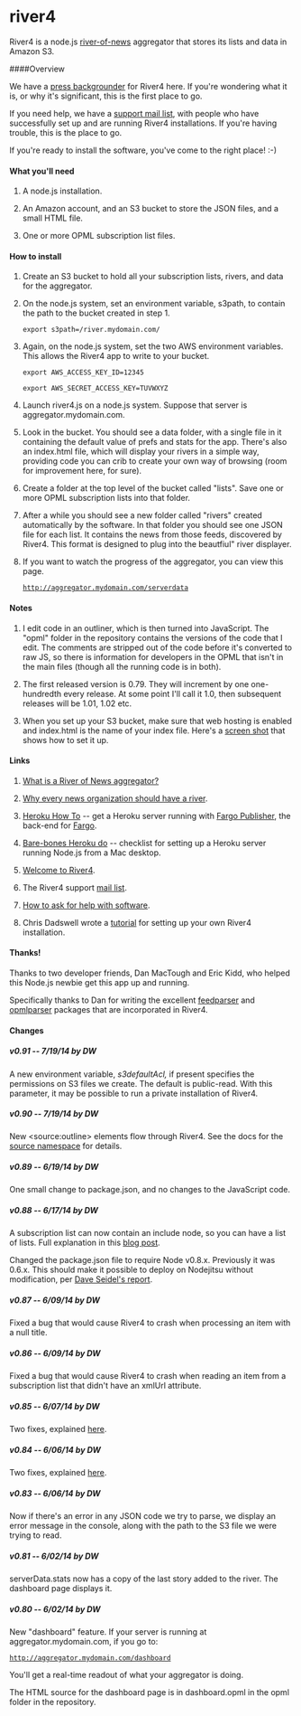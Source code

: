 river4
======

River4 is a node.js <a href="http://scripting.com/2014/06/02/whatIsARiverOfNewsAggregator.html">river-of-news</a> aggregator that stores its lists and data in Amazon S3.

####Overview

We have a <a href="http://river4.smallpict.com/2014/06/04/welcomeToRiver4.html">press backgrounder</a> for River4 here. If you're wondering what it is, or why it's significant, this is the first place to go.

If you need help, we have a <a href="https://groups.google.com/forum/?fromgroups#!forum/river4">support mail list</a>, with people who have successfully set up and are running River4 installations. If you're having trouble, this is the place to go.

If you're ready to install the software, you've come to the right place! :-)

#### What you'll need

1. A node.js installation.

2. An Amazon account, and an S3 bucket to store the JSON files, and a small HTML file.

3. One or more OPML subscription list files.

#### How to install

1. Create an S3 bucket to hold all your subscription lists, rivers, and data for the aggregator. 

2. On the node.js system, set an environment variable, s3path, to contain the path to the bucket created in step 1.

   <code>export s3path=/river.mydomain.com/</code>

3. Again, on the node.js system, set the two AWS environment variables. This allows the River4 app to write to your bucket.

   <code>export AWS_ACCESS_KEY_ID=12345</code>

   <code>export AWS_SECRET_ACCESS_KEY=TUVWXYZ</code>

4. Launch river4.js on a node.js system. Suppose that server is aggregator.mydomain.com.

5. Look in the bucket. You should see a data folder, with a single file in it containing the default value of prefs and stats for the app. There's also an index.html file, which will display your rivers in a simple way, providing code you can crib to create your own way of browsing (room for improvement here, for sure).

6. Create a folder at the top level of the bucket called "lists". Save one or more OPML subscription lists into that folder.

7. After a while you should see a new folder called "rivers" created automatically by the software. In that folder you should see one JSON file for each list. It contains the news from those feeds, discovered by River4. This format is designed to plug into the beautfiul" river displayer. 

8. If you want to watch the progress of the aggregator, you can view this page. 

    <code>http://aggregator.mydomain.com/serverdata</code>

#### Notes

1. I edit code in an outliner, which is then turned into JavaScript. The "opml" folder in the repository contains the versions of the code that I edit. The comments are stripped out of the code before it's converted to raw JS, so there is information for developers in the OPML that isn't in the main files (though all the running code is in both).

2. The first released version is 0.79. They will increment by one one-hundredth every release. At some point I'll call it 1.0, then subsequent releases will be 1.01, 1.02 etc.

3. When you set up your S3 bucket, make sure that web hosting is enabled and index.html is the name of your index file. Here's a <a href="http://static.scripting.com/larryKing/images/2014/06/01/bucketSetup.gif">screen shot</a> that shows how to set it up. 

#### Links

1. <a href="http://scripting.com/2014/06/02/whatIsARiverOfNewsAggregator.html">What is a River of News aggregator?</a>

2. <a href="http://www.niemanlab.org/2012/03/dave-winer-heres-why-every-news-organization-should-have-a-river/">Why every news organization should have a river</a>.

3. <a href="http://scripting.com/2014/02/06/herokuForPoetsBeta.html">Heroku How To</a> -- get a Heroku server running with <a href="https://github.com/scripting/fargoPublisher">Fargo Publisher</a>, the back-end for <a href="http://fargo.io/">Fargo</a>. 

4. <a href="http://scripting.com/2014/04/20/barebonesHerokuDo.html">Bare-bones Heroku do</a> -- checklist for setting up a Heroku server running Node.js from a Mac desktop.

5. <a href="http://river4.smallpict.com/2014/06/04/welcomeToRiver4.html">Welcome to River4</a>.

6. The River4 support <a href="https://groups.google.com/forum/?fromgroups#!forum/river4">mail list</a>. 

7. <a href="http://scripting.com/2014/03/19/howToAskForHelpWithSoftware.html">How to ask for help with software</a>.

8. Chris Dadswell wrote a <a href="http://scriven.chrisdadswell.co.uk/users/scriven/articles/howToSetupAFargoRiverOfNews.html">tutorial</a> for setting up your own River4 installation. 

#### Thanks!

Thanks to two developer friends, Dan MacTough and Eric Kidd, who helped this Node.js newbie get this app up and running. 

Specifically thanks to Dan for writing the excellent <a href="https://github.com/danmactough/node-feedparser">feedparser</a> and <a href="https://github.com/danmactough/node-opmlparser">opmlparser</a> packages that are incorporated in River4. 

#### Changes

##### v0.91 -- 7/19/14 by DW

A new environment variable, <i>s3defaultAcl,</i> if present specifies the permissions on S3 files we create. The default is public-read. With this parameter, it may be possible to run a private installation of River4. 

##### v0.90 -- 7/19/14 by DW

New &lt;source:outline> elements flow through River4. See the docs for the <a href="http://source.smallpict.com/2014/07/12/theSourceNamespace.html">source namespace</a> for details. 

##### v0.89 -- 6/19/14 by DW

One small change to package.json, and no changes to the JavaScript code.

##### v0.88 -- 6/17/14 by DW

A subscription list can now contain an include node, so you can have a list of lists. Full explanation in this <a href="http://river4.smallpict.com/2014/06/17/river4V088.html">blog post</a>.

Changed the package.json file to require Node v0.8.x. Previously it was 0.6.x. This should make it possible to deploy on Nodejitsu without modification, per <a href="https://groups.google.com/d/msg/river4/r8kSLjfZo6Q/msXpBg_6zG0J">Dave Seidel's report</a>.

##### v0.87 -- 6/09/14 by DW

Fixed a bug that would cause River4 to crash when processing an item with a null title. 

##### v0.86 -- 6/09/14 by DW

Fixed a bug that would cause River4 to crash when reading an item from a subscription list that didn't have an xmlUrl attribute. 

##### v0.85 -- 6/07/14 by DW

Two fixes, explained <a href="http://river4.smallpict.com/2014/06/07/river4V085.html">here</a>.

##### v0.84 -- 6/06/14 by DW

Two fixes, explained <a href="http://river4.smallpict.com/2014/06/06/river4V084.html">here</a>.

##### v0.83 -- 6/06/14 by DW

Now if there's an error in any JSON code we try to parse, we display an error message in the console, along with the path to the S3 file we were trying to read. 

##### v0.81 -- 6/02/14 by DW

serverData.stats now has a copy of the last story added to the river. The dashboard page displays it.

##### v0.80 -- 6/02/14 by DW

New "dashboard" feature. If your server is running at aggregator.mydomain.com, if you go to:

<code>http://aggregator.mydomain.com/dashboard</code>

You'll get a real-time readout of what your aggregator is doing. 

The HTML source for the dashboard page is in dashboard.opml in the opml folder in the repository.


